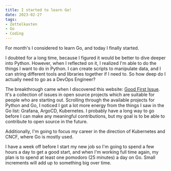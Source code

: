 ```yaml
---
title: I started to learn Go!
date: 2023-02-27
tags:
- Zettelkasten
- Go
- Coding
---
```


For month's I considered to learn Go, and today I finally started.

I doubted for a long time, because I figured it would be better to dive deeper into Python. However, when I reflected on it, I realized I'm able to do the things I want to do in Python. I can create scripts to manipulate data, and I can string different tools and libraries together if I need to. So how deep do I actually need to go as a DevOps Engineer?

The breakthrough came when I discovered this website: [Good First Issue](https://goodfirstissue.dev/language/go). It's a collection of issues in open source projects which are suitable for people who are starting out. Scrolling through the available projects for Python and Go, I noticed I got a lot more energy from the things I saw in the Go list: Grafana, ArgoCD, Kubernetes. I probably have a long way to go before I can make any meaningful contributions, but my goal is to be able to contribute to open source in the future.

Additionally, I'm going to focus my career in the direction of Kubernetes and CNCF, where Go is mostly used. 

I have a week off before I start my new job so I'm going to spend a few hours a day to get a good start, and when I'm working full time again, my plan is to spend at least one pomodoro (25 minutes) a day on Go. Small increments will add up to something big over time.
